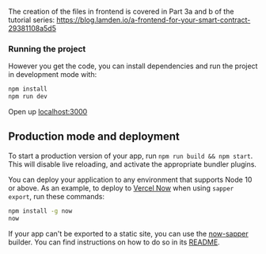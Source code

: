 The creation of the files in frontend is covered in Part 3a and b of the tutorial series:
https://blog.lamden.io/a-frontend-for-your-smart-contract-29381108a5d5

### Running the project

However you get the code, you can install dependencies and run the project in development mode with:

```bash
npm install
npm run dev
```

Open up [localhost:3000](http://localhost:3000)


## Production mode and deployment

To start a production version of your app, run `npm run build && npm start`. This will disable live reloading, and activate the appropriate bundler plugins.

You can deploy your application to any environment that supports Node 10 or above. As an example, to deploy to [Vercel Now](https://vercel.com) when using `sapper export`, run these commands:

```bash
npm install -g now
now
```

If your app can't be exported to a static site, you can use the [now-sapper](https://github.com/thgh/now-sapper) builder. You can find instructions on how to do so in its [README](https://github.com/thgh/now-sapper#basic-usage).
